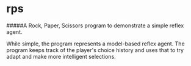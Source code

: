 rps
===
#####A Rock, Paper, Scissors program to demonstrate a simple reflex agent.

While simple, the program represents a model-based reflex agent. The program keeps track of the player's choice history and uses that to try adapt and make more intelligent selections.
